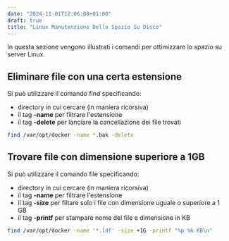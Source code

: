 ```yaml
---
date: "2024-11-01T12:06:08+01:00"
draft: true
title: "Linux Manutenzione Dello Spazio Su Disco"
---
```


In questa sezione vengono illustrati i comandi per ottimizzare lo spazio su server Linux.

## Eliminare file con una certa estensione

Si può utilizzare il comando find specificando:

- directory in cui cercare (in maniera ricorsiva)
- il tag **-name** per filtrare l'estensione
- il tag **-delete** per lanciare la cancellazione dei file trovati

```bash
find /var/opt/docker -name *.bak -delete
```

## Trovare file con dimensione superiore a 1GB

Si può utilizzare il comando file specificando:

- directory in cui cercare (in maniera ricorsiva)
- il tag **-name** per filtrare l'estensione
- il tag **-size** per filtare solo i file con dimensione uguale o superiore a 1 GB
- il tag **-printf** per stampare nome del file e dimensione in KB

```bash
find /var/opt/docker -name '*.ldf' -size +1G -printf "%p %k KB\n"
```
